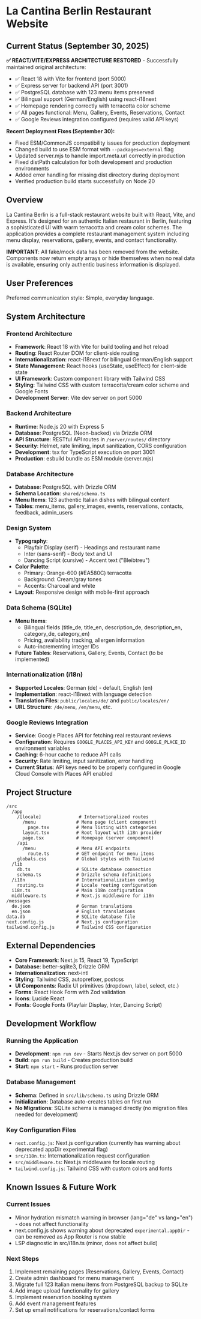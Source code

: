 # La Cantina Berlin Restaurant Website

## Current Status (September 30, 2025)

**✅ REACT/VITE/EXPRESS ARCHITECTURE RESTORED** - Successfully maintained original architecture:
- ✅ React 18 with Vite for frontend (port 5000)
- ✅ Express server for backend API (port 3001)
- ✅ PostgreSQL database with 123 menu items preserved
- ✅ Bilingual support (German/English) using react-i18next
- ✅ Homepage rendering correctly with terracotta color scheme
- ✅ All pages functional: Menu, Gallery, Events, Reservations, Contact
- ✅ Google Reviews integration configured (requires valid API keys)

**Recent Deployment Fixes (September 30):**
- Fixed ESM/CommonJS compatibility issues for production deployment
- Changed build to use ESM format with `--packages=external` flag
- Updated server.mjs to handle import.meta.url correctly in production
- Fixed distPath calculation for both development and production environments
- Added error handling for missing dist directory during deployment
- Verified production build starts successfully on Node 20

## Overview

La Cantina Berlin is a full-stack restaurant website built with React, Vite, and Express. It's designed for an authentic Italian restaurant in Berlin, featuring a sophisticated UI with warm terracotta and cream color schemes. The application provides a complete restaurant management system including menu display, reservations, gallery, events, and contact functionality.

**IMPORTANT**: All fake/mock data has been removed from the website. Components now return empty arrays or hide themselves when no real data is available, ensuring only authentic business information is displayed.

## User Preferences

Preferred communication style: Simple, everyday language.

## System Architecture

### Frontend Architecture
- **Framework**: React 18 with Vite for build tooling and hot reload
- **Routing**: React Router DOM for client-side routing
- **Internationalization**: react-i18next for bilingual German/English support
- **State Management**: React hooks (useState, useEffect) for client-side state
- **UI Framework**: Custom component library with Tailwind CSS
- **Styling**: Tailwind CSS with custom terracotta/cream color scheme and Google Fonts
- **Development Server**: Vite dev server on port 5000

### Backend Architecture
- **Runtime**: Node.js 20 with Express 5
- **Database**: PostgreSQL (Neon-backed) via Drizzle ORM
- **API Structure**: RESTful API routes in `/server/routes/` directory
- **Security**: Helmet, rate limiting, input sanitization, CORS configuration
- **Development**: tsx for TypeScript execution on port 3001
- **Production**: esbuild bundle as ESM module (server.mjs)

### Database Architecture
- **Database**: PostgreSQL with Drizzle ORM
- **Schema Location**: `shared/schema.ts`
- **Menu Items**: 123 authentic Italian dishes with bilingual content
- **Tables**: menu_items, gallery_images, events, reservations, contacts, feedback, admin_users

### Design System
- **Typography**: 
  - Playfair Display (serif) - Headings and restaurant name
  - Inter (sans-serif) - Body text and UI
  - Dancing Script (cursive) - Accent text ("Bleibtreu")
- **Color Palette**: 
  - Primary: Orange-600 (#EA580C) terracotta
  - Background: Cream/gray tones
  - Accents: Charcoal and white
- **Layout**: Responsive design with mobile-first approach

### Data Schema (SQLite)
- **Menu Items**: 
  - Bilingual fields (title_de, title_en, description_de, description_en, category_de, category_en)
  - Pricing, availability tracking, allergen information
  - Auto-incrementing integer IDs
- **Future Tables**: Reservations, Gallery, Events, Contact (to be implemented)

### Internationalization (i18n)
- **Supported Locales**: German (de) - default, English (en)
- **Implementation**: react-i18next with language detection
- **Translation Files**: `public/locales/de/` and `public/locales/en/`
- **URL Structure**: `/de/menu`, `/en/menu`, etc.

### Google Reviews Integration
- **Service**: Google Places API for fetching real restaurant reviews
- **Configuration**: Requires `GOOGLE_PLACES_API_KEY` and `GOOGLE_PLACE_ID` environment variables
- **Caching**: 6-hour cache to reduce API calls
- **Security**: Rate limiting, input sanitization, error handling
- **Current Status**: API keys need to be properly configured in Google Cloud Console with Places API enabled

## Project Structure

```
/src
  /app
    /[locale]              # Internationalized routes
      /menu               # Menu page (client component)
        page.tsx          # Menu listing with categories
      layout.tsx          # Root layout with i18n provider
      page.tsx            # Homepage (server component)
    /api
      /menu               # Menu API endpoints
        route.ts          # GET endpoint for menu items
    globals.css           # Global styles with Tailwind
  /lib
    db.ts                 # SQLite database connection
    schema.ts             # Drizzle schema definitions
  /i18n                   # Internationalization config
    routing.ts            # Locale routing configuration
  i18n.ts                 # Main i18n configuration
  middleware.ts           # Next.js middleware for i18n
/messages
  de.json                 # German translations
  en.json                 # English translations
data.db                   # SQLite database file
next.config.js            # Next.js configuration
tailwind.config.js        # Tailwind CSS configuration
```

## External Dependencies

- **Core Framework**: Next.js 15, React 19, TypeScript
- **Database**: better-sqlite3, Drizzle ORM
- **Internationalization**: next-intl
- **Styling**: Tailwind CSS, autoprefixer, postcss
- **UI Components**: Radix UI primitives (dropdown, label, select, etc.)
- **Forms**: React Hook Form with Zod validation
- **Icons**: Lucide React
- **Fonts**: Google Fonts (Playfair Display, Inter, Dancing Script)

## Development Workflow

### Running the Application
- **Development**: `npm run dev` - Starts Next.js dev server on port 5000
- **Build**: `npm run build` - Creates production build
- **Start**: `npm start` - Runs production server

### Database Management
- **Schema**: Defined in `src/lib/schema.ts` using Drizzle ORM
- **Initialization**: Database auto-creates tables on first run
- **No Migrations**: SQLite schema is managed directly (no migration files needed for development)

### Key Configuration Files
- `next.config.js`: Next.js configuration (currently has warning about deprecated appDir experimental flag)
- `src/i18n.ts`: Internationalization request configuration
- `src/middleware.ts`: Next.js middleware for locale routing
- `tailwind.config.js`: Tailwind CSS with custom colors and fonts

## Known Issues & Future Work

### Current Issues
- Minor hydration mismatch warning in browser (lang="de" vs lang="en") - does not affect functionality
- next.config.js shows warning about deprecated `experimental.appDir` - can be removed as App Router is now stable
- LSP diagnostic in src/i18n.ts (minor, does not affect build)

### Next Steps
1. Implement remaining pages (Reservations, Gallery, Events, Contact)
2. Create admin dashboard for menu management
3. Migrate full 123 Italian menu items from PostgreSQL backup to SQLite
4. Add image upload functionality for gallery
5. Implement reservation booking system
6. Add event management features
7. Set up email notifications for reservations/contact forms